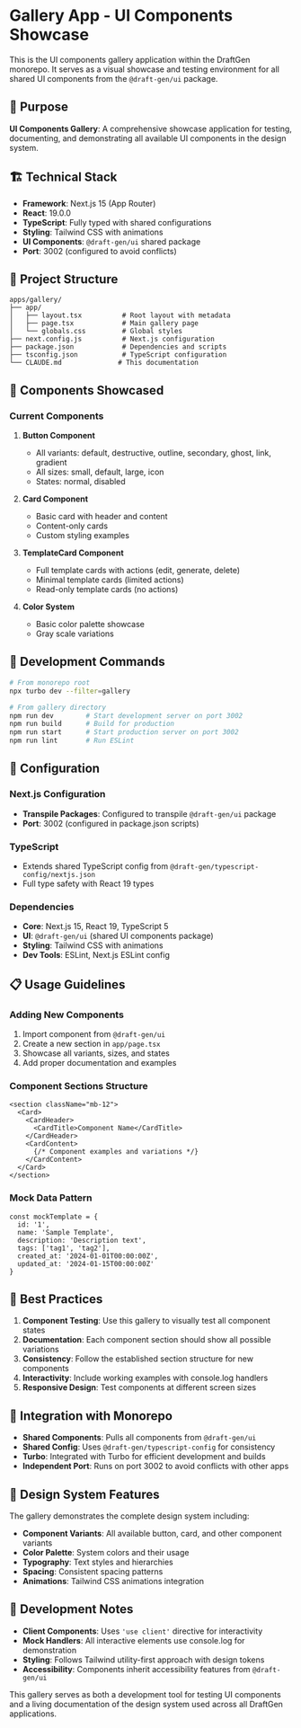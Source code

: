 # Gallery App - UI Components Showcase

This is the UI components gallery application within the DraftGen monorepo. It serves as a visual showcase and testing environment for all shared UI components from the `@draft-gen/ui` package.

## 🎯 Purpose

**UI Components Gallery**: A comprehensive showcase application for testing, documenting, and demonstrating all available UI components in the design system.

## 🏗️ Technical Stack

- **Framework**: Next.js 15 (App Router)
- **React**: 19.0.0
- **TypeScript**: Fully typed with shared configurations
- **Styling**: Tailwind CSS with animations
- **UI Components**: `@draft-gen/ui` shared package
- **Port**: 3002 (configured to avoid conflicts)

## 📁 Project Structure

```
apps/gallery/
├── app/
│   ├── layout.tsx          # Root layout with metadata
│   ├── page.tsx            # Main gallery page
│   └── globals.css         # Global styles
├── next.config.js          # Next.js configuration
├── package.json            # Dependencies and scripts
├── tsconfig.json           # TypeScript configuration
└── CLAUDE.md              # This documentation
```

## 🎨 Components Showcased

### Current Components
1. **Button Component**
   - All variants: default, destructive, outline, secondary, ghost, link, gradient
   - All sizes: small, default, large, icon
   - States: normal, disabled

2. **Card Component**
   - Basic card with header and content
   - Content-only cards
   - Custom styling examples

3. **TemplateCard Component**
   - Full template cards with actions (edit, generate, delete)
   - Minimal template cards (limited actions)
   - Read-only template cards (no actions)

4. **Color System**
   - Basic color palette showcase
   - Gray scale variations

## 🚀 Development Commands

```bash
# From monorepo root
npx turbo dev --filter=gallery

# From gallery directory
npm run dev        # Start development server on port 3002
npm run build      # Build for production
npm run start      # Start production server on port 3002
npm run lint       # Run ESLint
```

## 🔧 Configuration

### Next.js Configuration
- **Transpile Packages**: Configured to transpile `@draft-gen/ui` package
- **Port**: 3002 (configured in package.json scripts)

### TypeScript
- Extends shared TypeScript config from `@draft-gen/typescript-config/nextjs.json`
- Full type safety with React 19 types

### Dependencies
- **Core**: Next.js 15, React 19, TypeScript 5
- **UI**: `@draft-gen/ui` (shared UI components package)
- **Styling**: Tailwind CSS with animations
- **Dev Tools**: ESLint, Next.js ESLint config

## 📋 Usage Guidelines

### Adding New Components
1. Import component from `@draft-gen/ui`
2. Create a new section in `app/page.tsx`
3. Showcase all variants, sizes, and states
4. Add proper documentation and examples

### Component Sections Structure
```tsx
<section className="mb-12">
  <Card>
    <CardHeader>
      <CardTitle>Component Name</CardTitle>
    </CardHeader>
    <CardContent>
      {/* Component examples and variations */}
    </CardContent>
  </Card>
</section>
```

### Mock Data Pattern
```tsx
const mockTemplate = {
  id: '1',
  name: 'Sample Template',
  description: 'Description text',
  tags: ['tag1', 'tag2'],
  created_at: '2024-01-01T00:00:00Z',
  updated_at: '2024-01-15T00:00:00Z'
}
```

## 🎯 Best Practices

1. **Component Testing**: Use this gallery to visually test all component states
2. **Documentation**: Each component section should show all possible variations
3. **Consistency**: Follow the established section structure for new components
4. **Interactivity**: Include working examples with console.log handlers
5. **Responsive Design**: Test components at different screen sizes

## 🔄 Integration with Monorepo

- **Shared Components**: Pulls all components from `@draft-gen/ui`
- **Shared Config**: Uses `@draft-gen/typescript-config` for consistency
- **Turbo**: Integrated with Turbo for efficient development and builds
- **Independent Port**: Runs on port 3002 to avoid conflicts with other apps

## 🎨 Design System Features

The gallery demonstrates the complete design system including:
- **Component Variants**: All available button, card, and other component variants
- **Color Palette**: System colors and their usage
- **Typography**: Text styles and hierarchies
- **Spacing**: Consistent spacing patterns
- **Animations**: Tailwind CSS animations integration

## 📝 Development Notes

- **Client Components**: Uses `'use client'` directive for interactivity
- **Mock Handlers**: All interactive elements use console.log for demonstration
- **Styling**: Follows Tailwind utility-first approach with design tokens
- **Accessibility**: Components inherit accessibility features from `@draft-gen/ui`

This gallery serves as both a development tool for testing UI components and a living documentation of the design system used across all DraftGen applications.